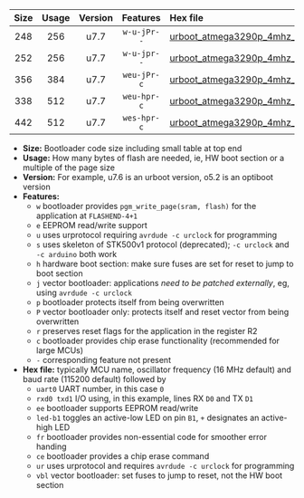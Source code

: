 |Size|Usage|Version|Features|Hex file|
|:-:|:-:|:-:|:-:|:--|
|248|256|u7.7|`w-u-jPr--`|[urboot_atmega3290p_4mhz_2400bps_uart0_rxe0_txe1_led+b7_ur_vbl.hex](https://raw.githubusercontent.com/stefanrueger/urboot.hex/main/cores/megacore/atmega3290p/fcpu_4mhz/2400_bps/urboot_atmega3290p_4mhz_2400bps_uart0_rxe0_txe1_led+b7_ur_vbl.hex)|
|252|256|u7.7|`w-u-jpr--`|[urboot_atmega3290p_4mhz_2400bps_uart0_rxe0_txe1_led+b7_fr_ur_vbl.hex](https://raw.githubusercontent.com/stefanrueger/urboot.hex/main/cores/megacore/atmega3290p/fcpu_4mhz/2400_bps/urboot_atmega3290p_4mhz_2400bps_uart0_rxe0_txe1_led+b7_fr_ur_vbl.hex)|
|356|384|u7.7|`weu-jPr-c`|[urboot_atmega3290p_4mhz_2400bps_uart0_rxe0_txe1_ee_led+b7_fr_ce_ur_vbl.hex](https://raw.githubusercontent.com/stefanrueger/urboot.hex/main/cores/megacore/atmega3290p/fcpu_4mhz/2400_bps/urboot_atmega3290p_4mhz_2400bps_uart0_rxe0_txe1_ee_led+b7_fr_ce_ur_vbl.hex)|
|338|512|u7.7|`weu-hpr-c`|[urboot_atmega3290p_4mhz_2400bps_uart0_rxe0_txe1_ee_led+b7_fr_ce_ur.hex](https://raw.githubusercontent.com/stefanrueger/urboot.hex/main/cores/megacore/atmega3290p/fcpu_4mhz/2400_bps/urboot_atmega3290p_4mhz_2400bps_uart0_rxe0_txe1_ee_led+b7_fr_ce_ur.hex)|
|442|512|u7.7|`wes-hpr-c`|[urboot_atmega3290p_4mhz_2400bps_uart0_rxe0_txe1_ee_led+b7_fr_ce.hex](https://raw.githubusercontent.com/stefanrueger/urboot.hex/main/cores/megacore/atmega3290p/fcpu_4mhz/2400_bps/urboot_atmega3290p_4mhz_2400bps_uart0_rxe0_txe1_ee_led+b7_fr_ce.hex)|

- **Size:** Bootloader code size including small table at top end
- **Usage:** How many bytes of flash are needed, ie, HW boot section or a multiple of the page size
- **Version:** For example, u7.6 is an urboot version, o5.2 is an optiboot version
- **Features:**
  + `w` bootloader provides `pgm_write_page(sram, flash)` for the application at `FLASHEND-4+1`
  + `e` EEPROM read/write support
  + `u` uses urprotocol requiring `avrdude -c urclock` for programming
  + `s` uses skeleton of STK500v1 protocol (deprecated); `-c urclock` and `-c arduino` both work
  + `h` hardware boot section: make sure fuses are set for reset to jump to boot section
  + `j` vector bootloader: applications *need to be patched externally*, eg, using `avrdude -c urclock`
  + `p` bootloader protects itself from being overwritten
  + `P` vector bootloader only: protects itself and reset vector from being overwritten
  + `r` preserves reset flags for the application in the register R2
  + `c` bootloader provides chip erase functionality (recommended for large MCUs)
  + `-` corresponding feature not present
- **Hex file:** typically MCU name, oscillator frequency (16 MHz default) and baud rate (115200 default) followed by
  + `uart0` UART number, in this case `0`
  + `rxd0 txd1` I/O using, in this example, lines RX `D0` and TX `D1`
  + `ee` bootloader supports EEPROM read/write
  + `led-b1` toggles an active-low LED on pin `B1`, `+` designates an active-high LED
  + `fr` bootloader provides non-essential code for smoother error handing
  + `ce` bootloader provides a chip erase command
  + `ur` uses urprotocol and requires `avrdude -c urclock` for programming
  + `vbl` vector bootloader: set fuses to jump to reset, not the HW boot section
